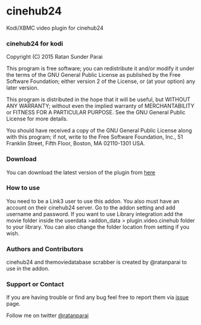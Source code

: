 # cinehub24
Kodi/XBMC video plugin for cinehub24

### cinehub24 for kodi
Copyright (C) 2015  Ratan Sunder Parai

This program is free software; you can redistribute it and/or modify
it under the terms of the GNU General Public License as published by
the Free Software Foundation; either version 2 of the License, or
(at your option) any later version.

This program is distributed in the hope that it will be useful,
but WITHOUT ANY WARRANTY; without even the implied warranty of
MERCHANTABILITY or FITNESS FOR A PARTICULAR PURPOSE.  See the
GNU General Public License for more details.

You should have received a copy of the GNU General Public License along
with this program; if not, write to the Free Software Foundation, Inc.,
51 Franklin Street, Fifth Floor, Boston, MA 02110-1301 USA.

### Download
You can download the latest version of the plugin from [here](https://github.com/ratanparai/cinehub24/releases)

### How to use
You need to be a Link3 user to use this addon. You also must have an account on their cinehub24 server. Go to the addon setting and add username and password. If you want to use Library integration add the movie folder inside the userdata >addon_data > plugin.video.cinehub folder to your library. You can also change the folder location from setting if you wish. 

### Authors and Contributors
cinehub24 and themoviedatabase scrabber is created by @ratanparai to use in the addon. 

### Support or Contact
If you are having trouble or find any bug feel free to report them via [issue](https://github.com/ratanparai/cinehub24/issues) page. 

Follow me on twitter [@ratanparai](http://twitter.com/ratanparai)